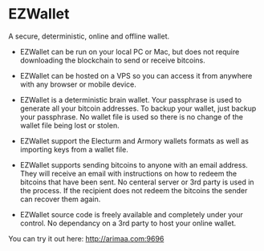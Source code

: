 EZWallet
==

A secure, deterministic, online and offline wallet.

* EZWallet can be run on your local PC or Mac, but does not require downloading the blockchain to send or receive bitcoins.

* EZWallet can be hosted on a VPS so you can access it from anywhere with any browser or mobile device.

* EZWallet is a deterministic brain wallet. Your passphrase is used to generate all your bitcoin addresses. To backup your wallet, just backup your passphrase. No wallet file is used so there is no change of the wallet file being lost or stolen.

* EZWallet support the Electurm and Armory wallets formats as well as importing keys from a wallet file.

* EZWallet supports sending bitcoins to anyone with an email address. They will receive an email with instructions on how to redeem the bitcoins that have been sent. No centeral server or 3rd party is used in the process. If the recipient does not redeem the bitcoins the sender can recover them again.

* EZWallet source code is freely available and completely under your control. No dependancy on a 3rd party to host your online wallet.

You can try it out here: http://arimaa.com:9696

